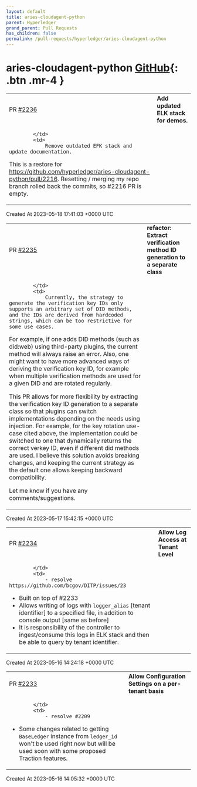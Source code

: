 ```yaml
---
layout: default
title: aries-cloudagent-python
parent: Hyperledger
grand_parent: Pull Requests
has_children: false
permalink: /pull-requests/hyperledger/aries-cloudagent-python
---
```


# aries-cloudagent-python <span class="fs-3 right-align">[GitHub](https://github.com/hyperledger/aries-cloudagent-python){: .btn .mr-4 }</span>


<div>
    <table>
        <tr>
            <td>
                PR <a href="https://github.com/hyperledger/aries-cloudagent-python/pull/2236" class=".btn">#2236</a>
            </td>
            <td>
                <b>
                    Add updated ELK stack for demos.
                </b>
            </td>
        </tr>
        <tr>
            <td>
                
            </td>
            <td>
                Remove outdated EFK stack and update documentation.

This is a restore for https://github.com/hyperledger/aries-cloudagent-python/pull/2216. Resetting / merging my repo branch rolled back the commits, so #2216 PR is empty.
            </td>
        </tr>
    </table>
    <div class="right-align">
        Created At 2023-05-18 17:41:03 +0000 UTC
    </div>
</div>

<div>
    <table>
        <tr>
            <td>
                PR <a href="https://github.com/hyperledger/aries-cloudagent-python/pull/2235" class=".btn">#2235</a>
            </td>
            <td>
                <b>
                    refactor: Extract verification method ID generation to a separate class
                </b>
            </td>
        </tr>
        <tr>
            <td>
                
            </td>
            <td>
                Currently, the strategy to generate the verification key IDs only supports an arbitrary set of DID methods, and the IDs are derived from hardcoded strings, which can be too restrictive for some use cases.

For example, if one adds DID methods (such as did:web) using third-party plugins, the current method will always raise an error. Also, one might want to have more advanced ways of deriving the verification key ID, for example when multiple verification methods are used for a given DID and are rotated regularly.

This PR allows for more flexibility by extracting the verification key ID generation to a separate class so that plugins can switch implementations depending on the needs using injection. For example, for the key rotation use-case cited above, the implementation could be switched to one that dynamically returns the correct verkey ID, even if different did methods are used. I believe this solution avoids breaking changes, and keeping the current strategy as the default one allows keeping backward compatibility.

Let me know if you have any comments/suggestions.
            </td>
        </tr>
    </table>
    <div class="right-align">
        Created At 2023-05-17 15:42:15 +0000 UTC
    </div>
</div>

<div>
    <table>
        <tr>
            <td>
                PR <a href="https://github.com/hyperledger/aries-cloudagent-python/pull/2234" class=".btn">#2234</a>
            </td>
            <td>
                <b>
                    Allow Log Access at Tenant Level
                </b>
            </td>
        </tr>
        <tr>
            <td>
                
            </td>
            <td>
                - resolve https://github.com/bcgov/DITP/issues/23
- Built on top of #2233
- Allows writing of logs with `logger_alias` [tenant identifier] to a specified file, in addition to console output [same as before]
- It is responsibility of the controller to ingest/consume this logs in ELK stack and then be able to query by tenant identifier.
            </td>
        </tr>
    </table>
    <div class="right-align">
        Created At 2023-05-16 14:24:18 +0000 UTC
    </div>
</div>

<div>
    <table>
        <tr>
            <td>
                PR <a href="https://github.com/hyperledger/aries-cloudagent-python/pull/2233" class=".btn">#2233</a>
            </td>
            <td>
                <b>
                    Allow Configuration Settings on a per-tenant basis
                </b>
            </td>
        </tr>
        <tr>
            <td>
                
            </td>
            <td>
                - resolve #2209
- Some changes related to getting `BaseLedger` instance from `ledger_id` won't be used right now but will be used soon with some proposed Traction features.
            </td>
        </tr>
    </table>
    <div class="right-align">
        Created At 2023-05-16 14:05:32 +0000 UTC
    </div>
</div>

